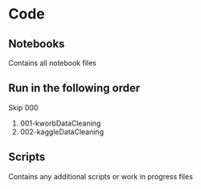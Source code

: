 # Code
## Notebooks
Contains all notebook files

## Run in the following order
Skip 000
1. 001-kworbDataCleaning
2. 002-kaggleDataCleaning

## Scripts
Contains any additional scripts or work in progress files
